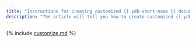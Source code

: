 ```yaml
---
title: "Instructions for creating customized {{ ydb-short-name }} documentation"
description: "The article will tell you how to create customized {{ ydb-short-name }} documentation."
---
```


{% include [customize.md](_includes/customize.md) %}

